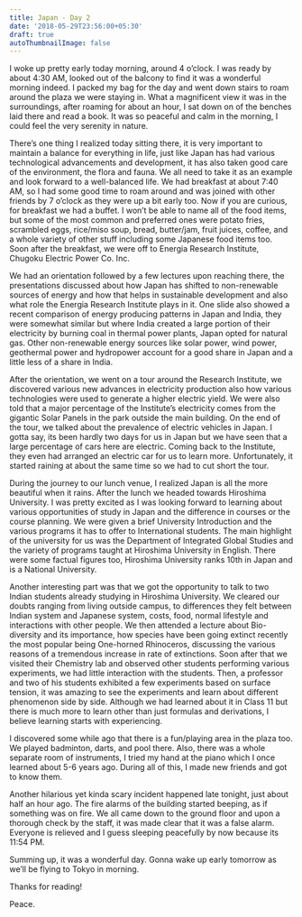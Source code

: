 ```yaml
---
title: Japan - Day 2
date: '2018-05-29T23:56:00+05:30'
draft: true
autoThumbnailImage: false
---
```



I woke up pretty early today morning, around 4 o’clock. I was ready by about 4:30 AM, looked out of the balcony to find it was a wonderful morning indeed. I packed my bag for the day and went down stairs to roam around the plaza we were staying in. What a magnificent view it was in the surroundings, after roaming for about an hour, I sat down on of the benches laid there and read a book. It was so peaceful and calm in the morning, I could feel the very serenity in nature. 

There’s one thing I realized today sitting there, it is very important to maintain a balance for everything in life, just like Japan has had various technological advancements and development, it has also taken good care of the environment, the flora and fauna. We all need to take it as an example and look forward to a well-balanced life. We had breakfast at about 7:40 AM, so I had some good time to roam around and was joined with other friends by 7 o’clock as they were up a bit early too. Now if you are curious, for breakfast we had a buffet. I won’t be able to name all of the food items, but some of the most common and preferred ones were potato fries, scrambled eggs, rice/miso soup, bread, butter/jam, fruit juices, coffee, and a whole variety of other stuff including some Japanese food items too. Soon after the breakfast, we were off to Energia Research Institute, Chugoku Electric Power Co. Inc.

We had an orientation followed by a few lectures upon reaching there, the presentations discussed about how Japan has shifted to non-renewable sources of energy and how that helps in sustainable development and also what role the Energia Research Institute plays in it. One slide also showed a recent comparison of energy producing patterns in Japan and India, they were somewhat similar but where India created a large portion of their electricity by burning coal in thermal power plants, Japan opted for natural gas. Other non-renewable energy sources like solar power, wind power, geothermal power and hydropower account for a good share in Japan and a little less of a share in India.

After the orientation, we went on a tour around the Research Institute, we discovered various new advances in electricity production also how various technologies were used to generate a higher electric yield. We were also told that a major percentage of the Institute’s electricity comes from the gigantic Solar Panels in the park outside the main building. On the end of the tour, we talked about the prevalence of electric vehicles in Japan. I gotta say, its been hardly two days for us in Japan but we have seen that a large percentage of cars here are electric. Coming back to the Institute, they even had arranged an electric car for us to learn more. Unfortunately, it started raining at about the same time so we had to cut short the tour. 

During the journey to our lunch venue, I realized Japan is all the more beautiful when it rains. After the lunch we headed towards Hiroshima University. I was pretty excited as I was looking forward to learning about various opportunities of study in Japan and the difference in courses or the course planning. We were given a brief University Introduction and the various programs it has to offer to International students. The main highlight of the university for us was the Department of Integrated Global Studies and the variety of programs taught at Hiroshima University in English. There were some factual figures too, Hiroshima University ranks 10th in Japan and is a National University. 

Another interesting part was that we got the opportunity to talk to two Indian students already studying in Hiroshima University. We cleared our doubts ranging from living outside campus, to differences they felt between Indian system and Japanese system, costs, food, normal lifestyle and interactions with other people. We then attended a lecture about Bio-diversity and its importance, how species have been going extinct recently the most popular being One-horned Rhinoceros, discussing the various reasons of a tremendous increase in rate of extinctions. Soon after that we visited their Chemistry lab and observed other students performing various experiments, we had little interaction with the students. Then, a professor and two of his students exhibited a few experiments based on surface tension, it was amazing to see the experiments and learn about different phenomenon side by side. Although we had learned about it in Class 11 but there is much more to learn other than just formulas and derivations, I believe learning starts with experiencing.

I discovered some while ago that there is a fun/playing area in the plaza too. We played badminton, darts, and pool there. Also, there was a whole separate room of instruments, I tried my hand at the piano which I once learned about 5-6 years ago. During all of this, I made new friends and got to know them. 

Another hilarious yet kinda scary incident happened late tonight, just about half an hour ago. The fire alarms of the building started beeping, as if something was on fire. We all came down to the ground floor and upon a thorough check by the staff, it was made clear that it was a false alarm. Everyone is relieved and I guess sleeping peacefully by now because its 11:54 PM.

Summing up, it was a wonderful day. Gonna wake up early tomorrow as we’ll be flying to Tokyo in morning.

Thanks for reading!

Peace.
